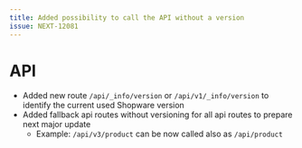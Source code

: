 ```yaml
---
title: Added possibility to call the API without a version
issue: NEXT-12081
---
```

# API

* Added new route `/api/_info/version` or `/api/v1/_info/version` to identify the current used Shopware version 
* Added fallback api routes without versioning for all api routes to prepare next major update
    * Example: `/api/v3/product` can be now called also as `/api/product`
